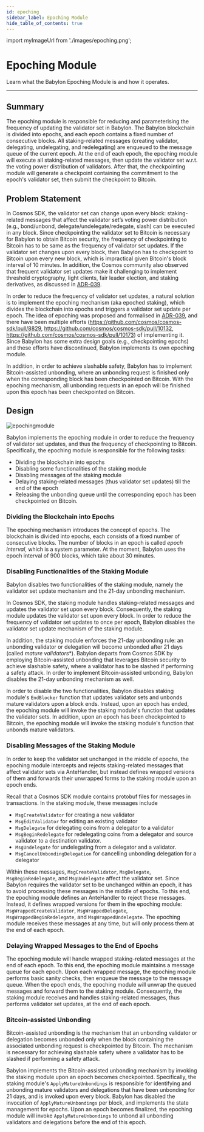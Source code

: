 ```yaml
---
id: epoching
sidebar_label: Epoching Module
hide_table_of_contents: true
---
```

import myImageUrl from './images/epoching.png';

# Epoching Module

Learn what the Babylon Epoching Module is and how it operates.

---

## Summary

The epoching module is responsible for reducing and parameterising the frequency of updating the validator set in Babylon.
The Babylon blockchain is divided into epochs, and each epoch contains a fixed number of consecutive blocks.
All staking-related messages (creating validator, delegating, undelegating, and redelegating) are enqueued to the message queue of the current epoch.
At the end of each epoch, the epoching module will execute all staking-related messages, then update the validator set w.r.t. the voting power distribution of validators.
After that, the checkpointing module will generate a checkpoint containing the commitment to the epoch's validator set, then submit the checkpoint to Bitcoin.

## Problem Statement

In Cosmos SDK, the validator set can change upon every block: staking-related messages that affect the validator set’s voting power distribution (e.g., bond/unbond, delegate/undelegate/redegate, slash) can be executed in any block.
Since checkpointing the validator set to Bitcoin is necessary for Babylon to obtain Bitcoin security, the frequency of checkpointing to Bitcoin has to be same as the frequency of validator set updates.
If the validator set changes upon every block, then Babylon has to checkpoint to Bitcoin upon every new block, which is impractical given Bitcoin's block interval of 10 minutes.
In addition, the Cosmos community also observed that frequent validator set updates make it challenging to implement threshold cryptography, light clients, fair leader election, and staking derivatives, as discussed in [ADR-039](https://github.com/cosmos/cosmos-sdk/blob/main/docs/architecture/adr-039-epoched-staking.md).

In order to reduce the frequency of validator set updates, a natural solution is to implement the epoching mechanism (aka epoched staking), which divides the blockchain into epochs and triggers a validator set update per epoch.
The idea of epoching was proposed and formalised in [ADR-039](https://github.com/cosmos/cosmos-sdk/blob/main/docs/architecture/adr-039-epoched-staking.md), and there have been multiple efforts (https://github.com/cosmos/cosmos-sdk/pull/8829, https://github.com/cosmos/cosmos-sdk/pull/10132, https://github.com/cosmos/cosmos-sdk/pull/10173) of implementing it.
Since Babylon has some extra design goals (e.g., checkpointing epochs) and these efforts have discontinued, Babylon implements its own epoching module.

In addition, in order to achieve slashable safety, Babylon has to implement Bitcoin-assisted unbonding, where an unbonding request is finished only when the corresponding block has been checkpointed on Bitcoin.
With the epoching mechanism, all unbonding requests in an epoch will be finished upon this epoch has been checkpointed on Bitcoin.

## Design

<div style={{justifyContent: 'center', display: 'flex', marginBottom: '50px'}}>
    <img style={{width: "1000px"}} src={myImageUrl} alt="epochingmodule" />
</div>

Babylon implements the epoching module in order to reduce the frequency of validator set updates, and thus the frequency of checkpointing to Bitcoin.
Specifically, the epoching module is responsible for the following tasks:

- Dividing the blockchain into epochs
- Disabling some functionalities of the staking module
- Disabling messages of the staking module
- Delaying staking-related messages (thus validator set updates) till the end of the epoch
- Releasing the unbonding queue until the corresponding epoch has been checkpointed on Bitcoin.


### Dividing the Blockchain into Epochs

The epoching mechanism introduces the concept of epochs.
The blockchain is divided into epochs, each consists of a fixed number of consecutive blocks.
The number of blocks in an epoch is called *epoch interval*, which is a system parameter.
At the moment, Babylon uses the epoch interval of 900 blocks, which take about 30 minutes.

### Disabling Functionalities of the Staking Module

Babylon disables two functionalities of the staking module, namely the validator set update mechanism and the 21-day unbonding mechanism.

In Cosmos SDK, the staking module handles staking-related messages and updates the validator set upon every block.
Consequently, the staking module updates the validator set upon every block.
In order to reduce the frequency of validator set updates to once per epoch, Babylon disables the validator set update mechanism of the staking module.

In addition, the staking module enforces the 21-day unbonding rule: an unbonding validator or delegation will become unbonded after 21 days (called *mature validators**).
Babylon departs from Cosmos SDK by employing Bitcoin-assisted unbonding that leverages Bitcoin security to achieve slashable safety, where a validator has to be slashed if performing a safety attack.
In order to implement Bitcoin-assisted unbonding, Babylon disables the 21-day unbonding mechanism as well.

In order to disable the two functionalities, Babylon disables staking module's `EndBlocker` function that updates validator sets and unbonds mature validators upon a block ends.
Instead, upon an epoch has ended, the epoching module will invoke the staking module's function that updates the validator sets.
In addition, upon an epoch has been checkpointed to Bitcoin, the epoching module will  invoke the staking module's function that unbonds mature validators.


### Disabling Messages of the Staking Module

In order to keep the validator set unchanged in the middle of epochs, the epoching module intercepts and rejects staking-related messages that affect validator sets via AnteHandler, but instead defines wrapped versions of them and forwards their unwrapped forms to the staking module upon an epoch ends.

Recall that a Cosmos SDK module contains protobuf files for messages in transactions.
In the staking module, these messages include 

- `MsgCreateValidator` for creating a new validator
- `MsgEditValidator` for editing an existing validator
- `MsgDelegate` for delegating coins from a delegator to a validator
- `MsgBeginRedelegate` for redelegating coins from a delegator and source validator to a destination validator.
- `MsgUndelegate` for undelegating from a delegator and a validator.
- `MsgCancelUnbondingDelegation` for cancelling unbonding delegation for a delegator

Within these messages, `MsgCreateValidator`, `MsgDelegate`, `MsgBeginRedelegate`, and `MsgUndelegate` affect the validator set.
Since Babylon requires the validator set to be unchanged within an epoch, it has to avoid processing these messages in the middle of epochs.
To this end, the epoching module defines an AnteHandler to reject these messages.
Instead, it defines wrapped versions for them in the epoching module: `MsgWrappedCreateValidator`, `MsgWrappedDelegate`, `MsgWrappedBeginRedelegate`, and `MsgWrappedUndelegate`.
The epoching module receives these messages at any time, but will only process them at the end of each epoch.

### Delaying Wrapped Messages to the End of Epochs

The epoching module will handle wrapped staking-related messages at the end of each epoch.
To this end, the epoching module maintains a message queue for each epoch.
Upon each wrapped message, the epoching module performs basic sanity checks, then enqueue the message to the message queue.
When the epoch ends, the epoching module will unwrap the queued messages and forward them to the staking module.
Consequently, the staking module receives and handles staking-related messages, thus performs validator set updates, at the end of each epoch.

### Bitcoin-assisted Unbonding

Bitcoin-assisted unbonding is the mechanism that an unbonding validator or delegation becomes unbonded only when the block containing the associated unbonding request is checkpointed by Bitcoin.
The mechanism is necessary for achieving slashable safety where a validator has to be slashed if performing a safety attack.

Babylon implements the Bitcoin-assisted unbonding mechanism by invoking the staking module upon an epoch becomes checkpointed.
Specifically, the staking module's `ApplyMatureUnbondings` is responsible for identifying and unbonding mature validators and delegations that have been unbonding for 21 days, and is invoked upon every block.
Babylon has disabled the invocation of `ApplyMatureUnbondings` per block, and implements the state management for epochs.
Upon an epoch becomes finalized, the epoching module will invoke `ApplyMatureUnbondings` to unbond all unbonding validators and delegations before the end of this epoch.
